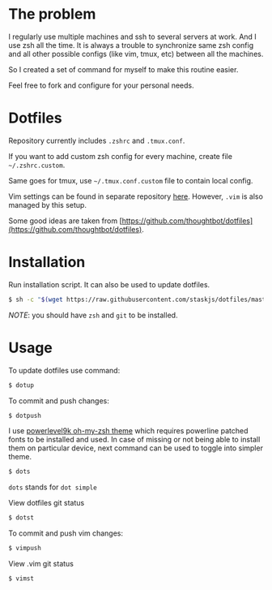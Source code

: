 # The problem

I regularly use multiple machines and ssh to several servers at work. And I use zsh all the time.
It is always a trouble to synchronize same zsh config and all other possible configs (like vim, tmux, etc) between all the machines.

So I created a set of command for myself to make this routine easier.

Feel free to fork and configure for your personal needs.

# Dotfiles

Repository currently includes `.zshrc` and `.tmux.conf`.

If you want to add custom zsh config for every machine, create file `~/.zshrc.custom`.

Same goes for tmux, use `~/.tmux.conf.custom` file to contain local config.

Vim settings can be found in separate repository [here](https://github.com/staskjs/vimsettings).
However, `.vim` is also managed by this setup.

Some good ideas are taken from [https://github.com/thoughtbot/dotfiles](https://github.com/thoughtbot/dotfiles).

# Installation

Run installation script. It can also be used to update dotfiles.
```sh
$ sh -c "$(wget https://raw.githubusercontent.com/staskjs/dotfiles/master/install.sh -O -)"
```

*NOTE*: you should have `zsh` and `git` to be installed.

# Usage

To update dotfiles use command:
```sh
$ dotup
```

To commit and push changes:
```sh
$ dotpush
```

I use [powerlevel9k oh-my-zsh theme](https://github.com/bhilburn/powerlevel9k) which requires powerline patched fonts to be installed and used.
In case of missing or not being able to install them on particular device, next command can be used to toggle into simpler theme.
```sh
$ dots
```
`dots` stands for `dot simple`

View dotfiles git status
```sh
$ dotst
```

To commit and push vim changes:
```sh
$ vimpush
```

View .vim git status
```sh
$ vimst
```
